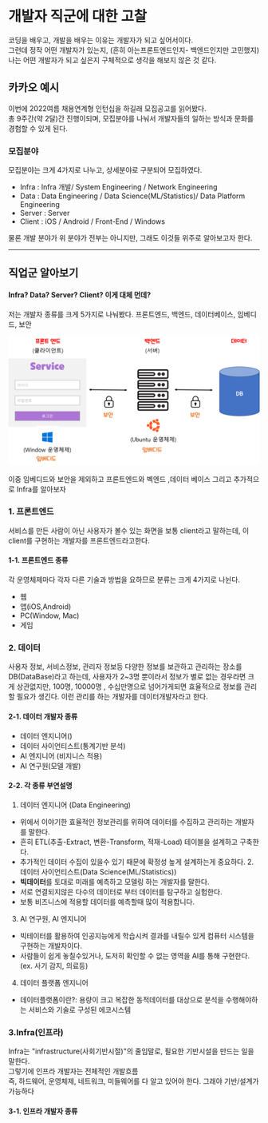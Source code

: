 # 개발자 직군에 대한 고찰
코딩을 배우고, 개발을 배우는 이유는 개발자가 되고 싶어서이다.   
그런데 정작 어떤 개발자가 있는지, (흔히 아는프론트엔드인지- 백엔드인지만 고민했지)
나는 어떤 개발자가 되고 싶은지 구체적으로 생각을 해보지 않은 것 같다. 

## 카카오 예시
이번에 2022여름 채용연계형 인턴십을 하길래 모집공고를 읽어봤다.    
총 9주간(약 2달)간 진행이되며, 모집분야를 나눠서 개발자들의 일하는 방식과 문화를 경험할 수 있게 된다. 

### 모집분야 
모집분야는 크게 4가지로 나누고, 상세분야로 구분되어 모집하였다. 

- Infra : Infra 개발/ System Engineering / Network Engineering
- Data : Data Engineering / Data Science(ML/Statistics)/ Data Platform Engineering
- Server :  Server
- Client : iOS / Android / Front-End / Windows

물론 개발 분야가 위 분야가 전부는 아니지만, 그래도 이것들 위주로 알아보고자 한다.

---

## 직업군 알아보기 
#### Infra? Data? Server? Client? 이게 대체 먼데?
저는 개발자 종류를 크게 5가지로 나눠봤다. 
프론트엔드, 백엔드, 데이터베이스, 임베디드, 보안 

<p align = center><img src = "../images/0.job/0-1.developmentType.png"></p>

이중 임베디드와 보안을 제외하고 
프론트엔드와  벡엔드 ,데이터 베이스 그리고 추가적으로 Infra를 알아보자 

### 1. 프론트엔드
서비스를 만든 사람이 아닌 사용자가 볼수 있는 화면을 보통 client라고 말하는데, 
이 client를 구현하는 개발자를 프론트엔드라고한다. 

#### 1-1. 프론트엔드 종류 
각 운영체제마다 각자 다른 기술과 방법을 요하므로 분류는 크게 4가지로 나뉜다.
 - 웹
 - 앱(iOS,Android)
 - PC(Window, Mac)
 - 게임


### 2. 데이터 
사용자 정보, 서비스정보, 관리자 정보등 다양한 정보를 보관하고 관리하는 장소를 DB(DataBase)라고 하는데,
사용자가 2~3명 뿐이라서 정보가 별로 없는 경우라면 크게 상관없지만, 100명, 10000명 , 수십만명으로 넘어가게되면 
효율적으로 정보를 관리할 필요가 생긴다.
이런 관리를 하는 개발자를 데이터개발자라고 한다. 

#### 2-1. 데이터 개발자 종류 
 - 데이터 엔지니어()
 - 데이터 사이언티스트(통계기반 분석)
 - AI 엔지니어 (비지니스 적용)
 - AI 연구원(모델 개발)
#### 2-2. 각 종류 부연설명 
1. 데이터 엔지니어 (Data Engineering)
 - 위에서 이야기한 효율적인 정보관리를 위하여 데이터를 수집하고 관리하는 개발자를 말한다.
 - 흔히 ETL(추출-Extract, 변환-Transform, 적재-Load) 테이블을 설계하고 구축한다. 
 - 추가적인 데이터 수집이 있을수 있기 때문에 확정성 높게 설계하는게 중요하다.
2.데이터 사이언티스트(Data Science(ML/Statistics))
- **빅데이터**를 토대로 미래를 예측하고 모델링 하는 개발자를 말한다.
- 서로 연결되지않은 다수의 데이터로 부터 데이터를 탐구하고 실험한다.
- 보통 비즈니스에 적용할 데이터를 예측할때 많이 적용합니다.
 
3. AI 연구원, AI 엔지니어 
 - 빅테이터를 활용하여 인공지능에게 학습시켜 결과를 내릴수 있게 컴퓨터 시스템을 구현하는 개발자이다. 
 - 사람들이 쉽게 놓칠수있거나, 도저히 확인할 수 없는 영역을 AI를 통해 구현한다.(ex. 사기 감지, 의료등)

4. 데이터 플랫폼 엔지니어
 - 데이터플랫폼이란?: 용량이 크고 복잡한 동적데이터를 대상으로 분석을 수행해야하는 서비스와 기술로 구성된 에코시스템

### 3.Infra(인프라)
Infra는 "infrastructure(사회기반시절)"의 줄임말로, 필요한 기반시설을 만드는 일을 말한다.    
그렇기에 인프라 개발자는 전체적인 개발흐름    
즉, 하드웨어, 운영체제, 네트워크, 미들웨어를 다 알고 있어야 한다. 그래야 기반/설계가 가능하다
#### 3-1. 인프라 개발자 종류



